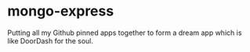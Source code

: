 # mongo-express

Putting all my Github pinned apps together to form a dream app which is like DoorDash for the soul.
